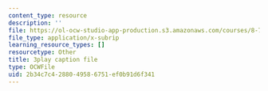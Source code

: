 ```yaml
---
content_type: resource
description: ''
file: https://ol-ocw-studio-app-production.s3.amazonaws.com/courses/8-701-introduction-to-nuclear-and-particle-physics-fall-2020/2b34c7c4288049586751ef0b91d6f341_Xwr97XAqaaU.srt
file_type: application/x-subrip
learning_resource_types: []
resourcetype: Other
title: 3play caption file
type: OCWFile
uid: 2b34c7c4-2880-4958-6751-ef0b91d6f341
---
```

